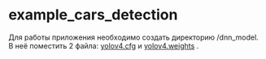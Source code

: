 # example_cars_detection

Для работы приложения необходимо создать директорию /dnn_model.
В неё поместить 2 файла: <a href="https://github.com/kiyoshiiriemon/yolov4_darknet/blob/master/cfg/yolov4.cfg">yolov4.cfg</a> и <a href="https://github.com/AlexeyAB/darknet/releases">yolov4.weights</a> .
